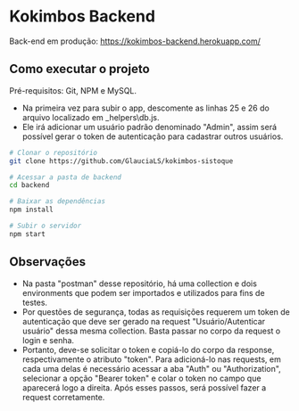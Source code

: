 # Kokimbos Backend

Back-end em produção: https://kokimbos-backend.herokuapp.com/

<h2> Como executar o projeto </h2>

Pré-requisitos: Git, NPM e MySQL.

- Na primeira vez para subir o app, descomente as linhas 25 e 26 do arquivo localizado em _helpers\db.js.
- Ele irá adicionar um usuário padrão denominado "Admin", assim será possível gerar o token de autenticação para cadastrar outros usuários.

```bash
# Clonar o repositório
git clone https://github.com/GlauciaLS/kokimbos-sistoque

# Acessar a pasta de backend
cd backend

# Baixar as dependências
npm install

# Subir o servidor
npm start
```

<h2> Observações </h2>

- Na pasta "postman" desse repositório, há uma collection e dois environments que podem ser importados e utilizados para fins de testes. 
- Por questões de segurança, todas as requisições requerem um token de autenticação que deve ser gerado na request "Usuário/Autenticar usuário" dessa mesma collection. Basta passar no corpo da request o login e senha.
- Portanto, deve-se solicitar o token e copiá-lo do corpo da response, respectivamente o atributo "token". Para adicioná-lo nas requests, em cada uma delas é necessário acessar a aba "Auth" ou "Authorization", selecionar a opção "Bearer token" e colar o token no campo que aparecerá logo a direita. Após esses passos, será possível fazer a request corretamente.